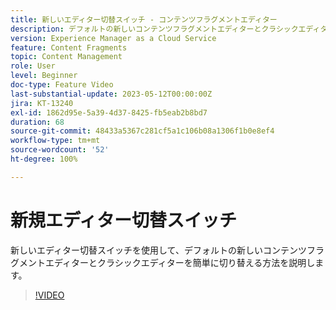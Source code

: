 ```yaml
---
title: 新しいエディター切替スイッチ - コンテンツフラグメントエディター
description: デフォルトの新しいコンテンツフラグメントエディターとクラシックエディターを簡単に切り替えることができる新しいエディター切替スイッチについて説明します。
version: Experience Manager as a Cloud Service
feature: Content Fragments
topic: Content Management
role: User
level: Beginner
doc-type: Feature Video
last-substantial-update: 2023-05-12T00:00:00Z
jira: KT-13240
exl-id: 1862d95e-5a39-4d37-8425-fb5eab2b8bd7
duration: 68
source-git-commit: 48433a5367c281cf5a1c106b08a1306f1b0e8ef4
workflow-type: tm+mt
source-wordcount: '52'
ht-degree: 100%

---
```


# 新規エディター切替スイッチ

新しいエディター切替スイッチを使用して、デフォルトの新しいコンテンツフラグメントエディターとクラシックエディターを簡単に切り替える方法を説明します。

>[!VIDEO](https://video.tv.adobe.com/v/3419312/?learn=on)
